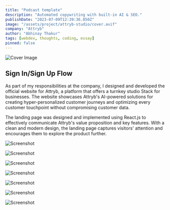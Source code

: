 ```yaml
---
title: "Podcast template"
description: "Automated copywriting with built-in AI & SEO."
publishDate: "2023-07-09T12:39:36.050Z"
image: "/assets/project/attryb-studio/cover.avif"
company: "Attryb"
author: "Abhinay Thakur"
tags: [webdev, thoughts, coding, essay]
pinned: false
---
```


![Cover Image](/assets/project/attryb-studio/cover.avif)

## Sign In/Sign Up Flow

As part of my responsibilities at the company, I designed and developed the official website for Attryb, a platform that offers a turnkey studio Stack for businesses. The website showcases Attryb's AI-powered solutions for creating hyper-personalized customer journeys and optimizing every customer touchpoint without compromising customer data.

The landing page was designed and implemented using React.js to effectively communicate Attryb's value proposition and key features. With a clean and modern design, the landing page captures visitors' attention and encourages them to explore the product further.

<p><img src="/assets/project/attryb-studio/ss1.avif" alt="Screenshot" class="project-screenshot"></p>
<p><img src="/assets/project/attryb-studio/ss2.avif" alt="Screenshot" class="project-screenshot"></p>
<p><img src="/assets/project/attryb-studio/ss3.avif" alt="Screenshot" class="project-screenshot"></p>
<p><img src="/assets/project/attryb-studio/ss4.avif" alt="Screenshot" class="project-screenshot"></p>
<p><img src="/assets/project/attryb-studio/ss5.avif" alt="Screenshot" class="project-screenshot"></p>
<p><img src="/assets/project/attryb-studio/ss6.avif" alt="Screenshot" class="project-screenshot"></p>
<p><img src="/assets/project/attryb-studio/ss7.avif" alt="Screenshot" class="project-screenshot"></p>
